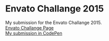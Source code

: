 # Envato Challange 2015

My submission for the Envato Challange 2015.   
[Envato Challange Page](http://contests.envato.com/remix-02/index.html)   
[My submission in CodePen](http://codepen.io/Stefany93/pen/MwEZgW)

